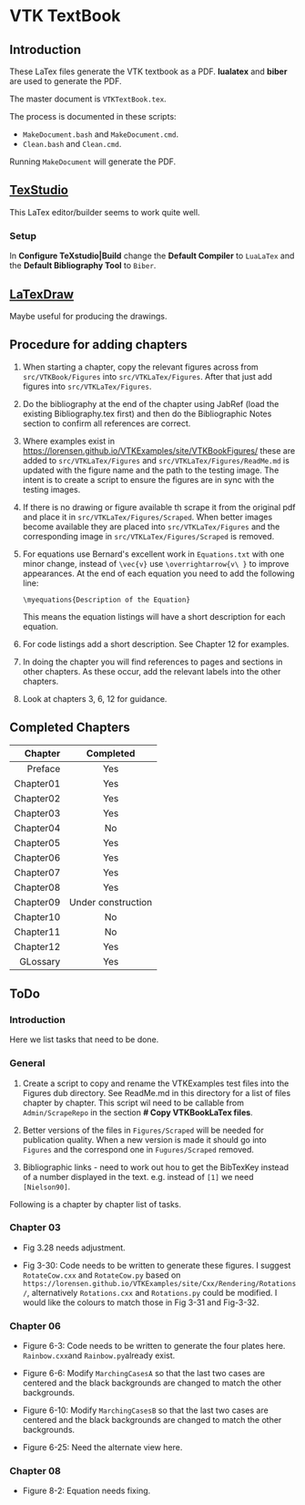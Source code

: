 # VTK TextBook

## Introduction

These LaTex files generate the VTK textbook as a PDF. **lualatex** and **biber** are used to generate the PDF.

The master document is  `VTKTextBook.tex`.

The process is documented in these scripts:

- `MakeDocument.bash` and `MakeDocument.cmd`.
- `Clean.bash` and `Clean.cmd`.

Running `MakeDocument` will generate the PDF. 

## [TexStudio](https://www.texstudio.org/)

This LaTex editor/builder seems to work quite well.

### Setup

In **Configure TeXstudio|Build** change the **Default Compiler** to `LuaLaTex` and the **Default Bibliography Tool** to `Biber`.

## [LaTexDraw](http://latexdraw.sourceforge.net/)

Maybe useful for producing the drawings.

## Procedure for adding chapters

1. When starting a chapter, copy the relevant figures across from `src/VTKBook/Figures` into `src/VTKLaTex/Figures`. After that just add figures into `src/VTKLaTex/Figures`.

2. Do the bibliography at the end of the chapter using JabRef (load the existing Bibliography.tex first) and then do the Bibliographic Notes section to confirm all references are correct.

3. Where examples exist in https://lorensen.github.io/VTKExamples/site/VTKBookFigures/ these are added to  `src/VTKLaTex/Figures` and  `src/VTKLaTex/Figures/ReadMe.md` is updated with the figure name and the path to the testing image. The intent is to create a script to ensure the figures are in sync with the testing images.

4. If there is no drawing or figure available th scrape it from the original pdf and place it in  `src/VTKLaTex/Figures/Scraped`. When better images become available they are placed into  `src/VTKLaTex/Figures` and the corresponding image in  `src/VTKLaTex/Figures/Scraped` is removed.

5. For equations use Bernard's excellent work in `Equations.txt` with one minor change, instead of `\vec{v}` use `\overrightarrow{v\ }` to improve appearances. At the end of each equation you need to add the following line:


    ```
    \myequations{Description of the Equation}
    ```
    This means the equation listings will have a short description for each equation.

6. For code listings add a short description. See Chapter 12 for examples.

7. In doing the chapter you will find references to pages and sections in other chapters. As these occur, add the relevant labels into the other chapters. 

8. Look at chapters 3, 6, 12 for guidance.

## Completed Chapters

| Chapter | Completed |
| --------------: | :---------:|
| Preface   | Yes |
| Chapter01 | Yes |
| Chapter02 | Yes |
| Chapter03 | Yes |
| Chapter04 | No |
| Chapter05 | Yes |
| Chapter06 | Yes |
| Chapter07 | Yes |
| Chapter08 | Yes |
| Chapter09 | Under construction |
| Chapter10 | No |
| Chapter11 | No |
| Chapter12 | Yes |
| GLossary  | Yes |

## ToDo

### Introduction

Here we list tasks that need to be done.

### General

 1. Create a script to copy and rename the VTKExamples test files into the Figures dub directory. See ReadMe.md in this directory for a list of files chapter by chapter. This script wil need to be callable from `Admin/ScrapeRepo` in the section **# Copy VTKBookLaTex files**.

 2. Better versions of the files in `Figures/Scraped` will be needed for publication quality. When a new version is made it should go into `Figures` and the correspond one in `Fugures/Scraped` removed.

 3. Bibliographic links - need to work out hou to get the BibTexKey instead of a number displayed in the text. e.g. instead of `[1]` we need `[Nielson90]`.

 Following is a chapter by chapter list of tasks.

### Chapter 03

- Fig 3.28 needs adjustment.

- Fig 3-30: Code needs to be written to generate these figures. I suggest `RotateCow.cxx` and `RotateCow.py` based on `https://lorensen.github.io/VTKExamples/site/Cxx/Rendering/Rotations/`, alternatively `Rotations.cxx` and `Rotations.py` could be modified. I would like the colours to match those in Fig 3-31 and Fig-3-32.

### Chapter 06

- Figure 6-3: Code needs to be written to generate the four plates here. `Rainbow.cxx`and `Rainbow.py`already exist.

- Figure 6-6: Modify `MarchingCasesA` so that the last two cases are centered and the black backgrounds are changed to match the other backgrounds.

- Figure 6-10: Modify `MarchingCasesB` so that the last two cases are centered and the black backgrounds are changed to match the other backgrounds.

- Figure 6-25: Need the alternate view here.

### Chapter 08

- Figure 8-2: Equation needs fixing.
